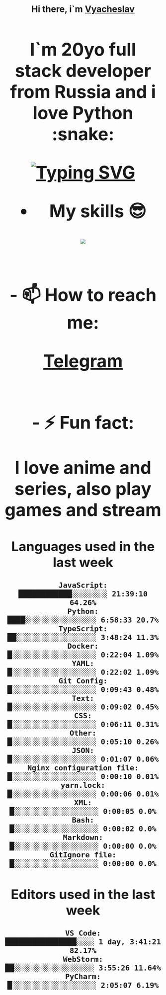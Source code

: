 <h1 align='center'>Hi there, i`m <a href='t.me/syavabrazzzers'>Vyacheslav<a/> <h1/>

<p>I`m 20yo full stack developer from Russia and i love Python :snake: <p/>

<a href="https://git.io/typing-svg"><img src="https://readme-typing-svg.herokuapp.com?font=Fira+Code&duration=3000&pause=1000&multiline=true&width=750&height=60&lines=I+am+an+information+security+specialist;+studying+at+the+Belgorod+State+National+Research+University" alt="Typing SVG" /></a>
<br>
- My skills :sunglasses:
<p align="center">
    <img src="https://skillicons.dev/icons?i=git,docker,linux,postgres,mysql,python,django,fastapi,javascript,typescript,react,next,tailwind" />
<p/>

<br>
- 📫 How to reach me: 
<p>
<a href='t.me/syavabrazzzers'>Telegram<a/>
<p/>
<br>
- ⚡ Fun fact: <p>I love anime and series, also play games and stream<p/>

<!--START_SECTION:waka-->
## Languages used in the last week
```text
JavaScript:           ████████████░░░░░░░░ 21:39:10 64.26%
Python:               ████░░░░░░░░░░░░░░░░ 6:58:33 20.7%
TypeScript:           ██░░░░░░░░░░░░░░░░░░ 3:48:24 11.3%
Docker:               █░░░░░░░░░░░░░░░░░░░ 0:22:04 1.09%
YAML:                 █░░░░░░░░░░░░░░░░░░░ 0:22:02 1.09%
Git Config:           █░░░░░░░░░░░░░░░░░░░ 0:09:43 0.48%
Text:                 █░░░░░░░░░░░░░░░░░░░ 0:09:02 0.45%
CSS:                  █░░░░░░░░░░░░░░░░░░░ 0:06:11 0.31%
Other:                █░░░░░░░░░░░░░░░░░░░ 0:05:10 0.26%
JSON:                 █░░░░░░░░░░░░░░░░░░░ 0:01:07 0.06%
Nginx configuration file: █░░░░░░░░░░░░░░░░░░░ 0:00:10 0.01%
yarn.lock:            █░░░░░░░░░░░░░░░░░░░ 0:00:06 0.01%
XML:                  █░░░░░░░░░░░░░░░░░░░ 0:00:05 0.0%
Bash:                 █░░░░░░░░░░░░░░░░░░░ 0:00:02 0.0%
Markdown:             █░░░░░░░░░░░░░░░░░░░ 0:00:00 0.0%
GitIgnore file:       █░░░░░░░░░░░░░░░░░░░ 0:00:00 0.0%
```
## Editors used in the last week
```text
VS Code:              ████████████████░░░░ 1 day, 3:41:21 82.17%
WebStorm:             ██░░░░░░░░░░░░░░░░░░ 3:55:26 11.64%
PyCharm:              █░░░░░░░░░░░░░░░░░░░ 2:05:07 6.19%
```

<!--END_SECTION:waka-->

